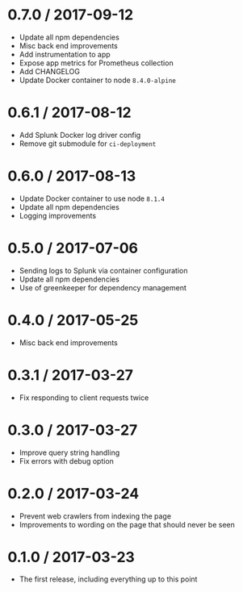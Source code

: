 0.7.0 / 2017-09-12
==================
- Update all npm dependencies
- Misc back end improvements
- Add instrumentation to app
- Expose app metrics for Prometheus collection
- Add CHANGELOG
- Update Docker container to node `8.4.0-alpine`

0.6.1 / 2017-08-12
==================
- Add Splunk Docker log driver config
- Remove git submodule for `ci-deployment`

0.6.0 / 2017-08-13
==================
- Update Docker container to use node `8.1.4`
- Update all npm dependencies
- Logging improvements

0.5.0 / 2017-07-06
==================
- Sending logs to Splunk via container configuration
- Update all npm dependencies
- Use of greenkeeper for dependency management

0.4.0 / 2017-05-25
==================
- Misc back end improvements

0.3.1 / 2017-03-27
==================
- Fix responding to client requests twice

0.3.0 / 2017-03-27
==================
- Improve query string handling
- Fix errors with debug option

0.2.0 / 2017-03-24
==================
- Prevent web crawlers from indexing the page
- Improvements to wording on the page that should never be seen

0.1.0 / 2017-03-23
==================
- The first release, including everything up to this point
